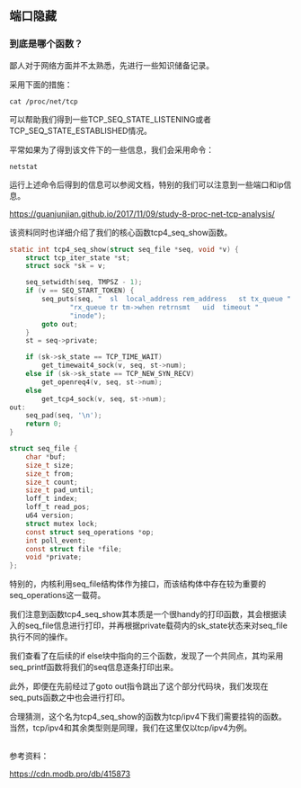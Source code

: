 ## 端口隐藏

### 到底是哪个函数？
鄙人对于网络方面并不太熟悉，先进行一些知识储备记录。

采用下面的措施：
```shell
cat /proc/net/tcp
```
可以帮助我们得到一些TCP_SEQ_STATE_LISTENING或者TCP_SEQ_STATE_ESTABLISHED情况。

平常如果为了得到该文件下的一些信息，我们会采用命令：
```shell
netstat
```
运行上述命令后得到的信息可以参阅文档，特别的我们可以注意到一些端口和ip信息。

https://guanjunjian.github.io/2017/11/09/study-8-proc-net-tcp-analysis/

该资料同时也详细介绍了我们的核心函数tcp4_seq_show函数。

```C
static int tcp4_seq_show(struct seq_file *seq, void *v) {
	struct tcp_iter_state *st;
	struct sock *sk = v;

	seq_setwidth(seq, TMPSZ - 1);
	if (v == SEQ_START_TOKEN) {
		seq_puts(seq, "  sl  local_address rem_address   st tx_queue "
			   "rx_queue tr tm->when retrnsmt   uid  timeout "
			   "inode");
		goto out;
	}
	st = seq->private;

	if (sk->sk_state == TCP_TIME_WAIT)
		get_timewait4_sock(v, seq, st->num);
	else if (sk->sk_state == TCP_NEW_SYN_RECV)
		get_openreq4(v, seq, st->num);
	else
		get_tcp4_sock(v, seq, st->num);
out:
	seq_pad(seq, '\n');
	return 0;
}

struct seq_file {
	char *buf;
	size_t size;
	size_t from;
	size_t count;
	size_t pad_until;
	loff_t index;
	loff_t read_pos;
	u64 version;
	struct mutex lock;
	const struct seq_operations *op;
	int poll_event;
	const struct file *file;
	void *private;
};
```
特别的，内核利用seq_file结构体作为接口，而该结构体中存在较为重要的seq_operations这一载荷。

我们注意到函数tcp4_seq_show其本质是一个很handy的打印函数，其会根据读入的seq_file信息进行打印，并再根据private载荷内的sk_state状态来对seq_file执行不同的操作。

我们查看了在后续的if else块中指向的三个函数，发现了一个共同点，其均采用seq_printf函数将我们的seq信息逐条打印出来。

此外，即便在先前经过了goto out指令跳出了这个部分代码块，我们发现在seq_puts函数之中也会进行打印。

合理猜测，这个名为tcp4_seq_show的函数为tcp/ipv4下我们需要挂钩的函数。当然，tcp/ipv4和其余类型则是同理，我们在这里仅以tcp/ipv4为例。

## 

参考资料：


https://cdn.modb.pro/db/415873
